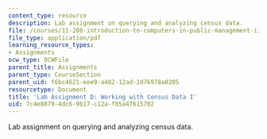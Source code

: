 ```yaml
---
content_type: resource
description: Lab assignment on querying and analyzing census data.
file: /courses/11-208-introduction-to-computers-in-public-management-ii-january-iap-2002/7c4e88794dc69b17c12af05a4f615702_11208labD1.pdf
file_type: application/pdf
learning_resource_types:
- Assignments
ocw_type: OCWFile
parent_title: Assignments
parent_type: CourseSection
parent_uid: f6bc4621-eee9-a482-12ad-2d76978a0205
resourcetype: Document
title: 'Lab Assignment D: Working with Census Data I'
uid: 7c4e8879-4dc6-9b17-c12a-f05a4f615702
---
```

Lab assignment on querying and analyzing census data.

